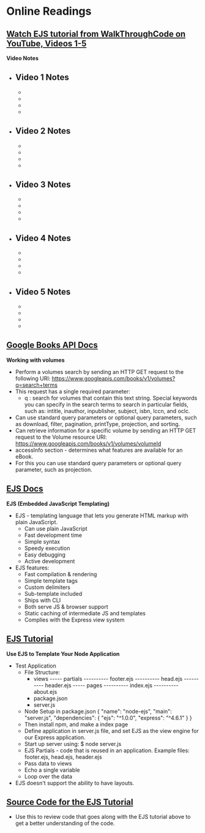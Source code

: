 # Online Readings

## [Watch EJS tutorial from WalkThroughCode on YouTube, Videos 1-5](https://www.youtube.com/playlist?list=PL7sCSgsRZ-slYARh3YJIqPGZqtGVqZRGt)

**Video Notes**
* Video 1 Notes
  - 
  - 
  - 
  - 
  - 
* Video 2 Notes
  - 
  - 
  - 
  - 
  - 
* Video 3 Notes
  - 
  - 
  - 
  - 
  - 
* Video 4 Notes
  - 
  - 
  - 
  - 
  - 
* Video 5 Notes
  - 
  - 
  - 
  - 
  - 

## [Google Books API Docs](https://developers.google.com/books/docs/v1/using#WorkingVolumes)

**Working with volumes**
* Perform a volumes search by sending an HTTP GET request to the following URI: https://www.googleapis.com/books/v1/volumes?q=search+terms
* This request has a single required parameter:
  - q : search for volumes that contain this text string. Special keywords you can specify in the search terms to search in particular fields, such as: intitle, inauthor, inpublisher, subject,  isbn, lccn, and oclc.
* Can use standard query parameters or optional query parameters, such as download, filter, pagination, printType, projection, and sorting.
* Can retrieve information for a specific volume by sending an HTTP GET request to the Volume resource URI: https://www.googleapis.com/books/v1/volumes/volumeId
* accessInfo section - determines what features are available for an eBook. 
* For this you can use standard query parameters or optional query parameter, such as projection.

## [EJS Docs](http://ejs.co/)
**EJS (Embedded JavaScript Templating)**
* EJS - templating language that lets you generate HTML markup with plain JavaScript. 
  - Can use plain JavaScript
  - Fast development time
  - Simple syntax
  - Speedy execution
  - Easy debugging
  - Active development
* EJS features:
  - Fast compilation & rendering
  - Simple template tags
  - Custom delimiters
  - Sub-template included
  - Ships with CLI
  - Both serve JS & browser support
  - Static caching of intermediate JS and templates
  - Complies with the Express view system  

## [EJS Tutorial](https://scotch.io/tutorials/use-ejs-to-template-your-node-application)

**Use EJS to Template Your Node Application**
* Test Application
  - File Structure:
    - views
    ----- partials
    ---------- footer.ejs
    ---------- head.ejs
    ---------- header.ejs
    ----- pages
    ---------- index.ejs
    ---------- about.ejs
    - package.json
    - server.js
  - Node Setup in package.json
    {
    "name": "node-ejs",
    "main": "server.js",
    "dependencies": {
        "ejs": "^1.0.0",
        "express": "^4.6.1"
    }
}
  - Then install npm, and make a index page
  - Define application in server.js file, and set EJS as the view engine for our Express application.
  - Start up server using: $ node server.js
  - EJS Partials - code that is reused in an application. Example files: footer.ejs, head.ejs, header.ejs
  - Pass data to views
  - Echo a single variable
  - Loop over the data
* EJS doesn't support the ability to have layouts. 

## [Source Code for the EJS Tutorial](https://github.com/scotch-io/node-ejs)
* Use this to review code that goes along with the EJS tutorial above to get a better understanding of the code.